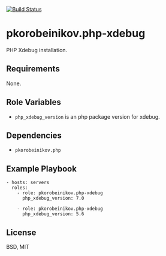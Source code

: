 [![Build Status](https://travis-ci.org/pkorobeinikov/ansible-role-php-xdebug.svg?branch=master)](https://travis-ci.org/pkorobeinikov/ansible-role-php-xdebug)

pkorobeinikov.php-xdebug
========================

PHP Xdebug installation.

Requirements
------------

None.

Role Variables
--------------

* `php_xdebug_version` is an php package version for xdebug.

Dependencies
------------

* `pkorobeinikov.php`

Example Playbook
----------------

    - hosts: servers
      roles:
        - role: pkorobeinikov.php-xdebug
          php_xdebug_version: 7.0

        - role: pkorobeinikov.php-xdebug
          php_xdebug_version: 5.6

License
-------

BSD, MIT
